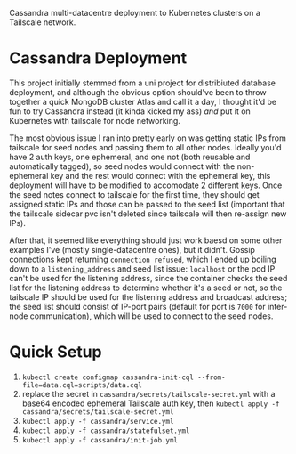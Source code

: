 Cassandra multi-datacentre deployment to Kubernetes clusters on a Tailscale network.

# Cassandra Deployment

This project initially stemmed from a uni project for distribiuted database deployment, and although the obvious option should've been to throw together a quick MongoDB cluster Atlas and call it a day, I thought it'd be fun to try Cassandra instead (it kinda kicked my ass) *and* put it on Kubernetes with tailscale for node networking.

The most obvious issue I ran into pretty early on was getting static IPs from tailscale for seed nodes and passing them to all other nodes. Ideally you'd have 2 auth keys, one ephemeral, and one not (both reusable and automatically tagged), so seed nodes would connect with the non-ephemeral key and the rest would connect with the ephemeral key, this deployment will have to be modified to accomodate 2 different keys. Once the seed notes connect to tailscale for the first time, they should get assigned static IPs and those can be passed to the seed list (important that the tailscale sidecar pvc isn't deleted since tailscale will then re-assign new IPs).

After that, it seemed like everything should just work baesd on some other examples I've (mostly single-datacentre ones), but it didn't. Gossip connections kept returning `connection refused`, which I ended up boiling down to a `listening_address` and seed list issue: `localhost` or the pod IP can't be used for the listening address, since the container checks the seed list for the listening address to determine whether it's a seed or not, so the tailscale IP should be used for the listening address and broadcast address; the seed list should consist of IP-port pairs (default for port is `7000` for inter-node communication), which will be used to connect to the seed nodes. 

# Quick Setup

1. `kubectl create configmap cassandra-init-cql --from-file=data.cql=scripts/data.cql`
2. replace the secret in `cassandra/secrets/tailscale-secret.yml` with a base64 encoded ephemeral Tailscale auth key, then `kubectl apply -f cassandra/secrets/tailscale-secret.yml`
3. `kubectl apply -f cassandra/service.yml`
4. `kubectl apply -f cassandra/statefulset.yml`
5. `kubectl apply -f cassandra/init-job.yml`